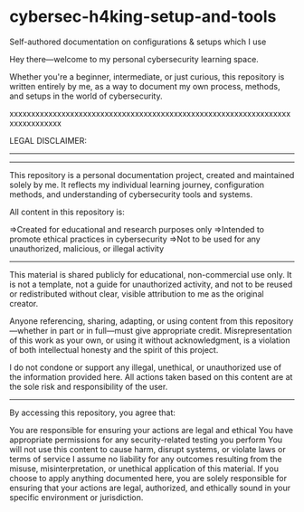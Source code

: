 # cybersec-h4king-setup-and-tools
Self-authored documentation on configurations &amp; setups which I use 


Hey there—welcome to my personal cybersecurity learning space.

Whether you're a beginner, intermediate, or just curious, this repository is written entirely by me, as a way to document my own process, methods, and setups in the world of cybersecurity.

xxxxxxxxxxxxxxxxxxxxxxxxxxxxxxxxxxxxxxxxxxxxxxxxxxxxxxxxxxxxxxxxxxxxxxxxxxxxx

LEGAL DISCLAIMER:
____________________
____________________

This repository is a personal documentation project, created and maintained solely by me. It reflects my individual learning journey, configuration methods, and understanding of cybersecurity tools and systems.

All content in this repository is:

=>Created for educational and research purposes only
=>Intended to promote ethical practices in cybersecurity
=>Not to be used for any unauthorized, malicious, or illegal activity

_________________________________________________________________________________________________________________________________

This material is shared publicly for educational, non-commercial use only. It is not a template, not a guide for unauthorized activity, and not to be reused or redistributed without clear, visible attribution to me as the original creator.

Anyone referencing, sharing, adapting, or using content from this repository—whether in part or in full—must give appropriate credit.
Misrepresentation of this work as your own, or using it without acknowledgment, is a violation of both intellectual honesty and the spirit of this project.

I do not condone or support any illegal, unethical, or unauthorized use of the information provided here.
All actions taken based on this content are at the sole risk and responsibility of the user.

_________________________________________________________________________________________________________________________________

By accessing this repository, you agree that:

You are responsible for ensuring your actions are legal and ethical
You have appropriate permissions for any security-related testing you perform
You will not use this content to cause harm, disrupt systems, or violate laws or terms of service
I assume no liability for any outcomes resulting from the misuse, misinterpretation, or unethical application of this material.
If you choose to apply anything documented here, you are solely responsible for ensuring that your actions are legal, authorized, and ethically sound in your specific environment or jurisdiction.
